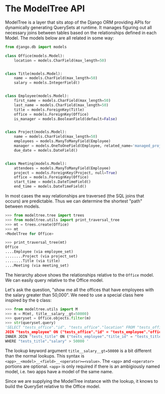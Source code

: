 The ModelTree API
=================

ModelTree is a layer that sits atop of the Django ORM providing APIs for
dynamically generating QuerySets at runtime. It manages figuring out all
necessary joins between tables based on the relationships defined in each
Model. The models below are all related in some way:

```python
from django.db import models

class Office(models.Model):
    location = models.CharField(max_length=50)


class Title(models.Model):
    name = models.CharField(max_length=50)
    salary = models.IntegerField()


class Employee(models.Model):
    first_name = models.CharField(max_length=50)
    last_name = models.CharField(max_length=50)
    title = models.ForeignKey(Title)
    office = models.ForeignKey(Office)
    is_manager = models.BooleanField(default=False)


class Project(models.Model):
    name = models.CharField(max_length=50)
    employees = models.ManyToManyField(Employee)
    manager = models.OneToOneField(Employee, related_name='managed_projects')
    due_date = models.DateField()


class Meeting(models.Model):
    attendees = models.ManyToManyField(Employee)
    project = models.ForeignKey(Project, null=True)
    office = models.ForeignKey(Office)
    start_time = models.DateTimeField()
    end_time = models.DateTimeField()
```

In most cases the way relationships are traversed (the SQL joins that
occurs) are predictable. Thus we can determine the shortest "path" between
models.

```python
>>> from modeltree.tree import trees
>>> from modeltree.utils import print_traversal_tree
>>> mt = trees.create(Office)
>>> mt
<ModelTree for Office>

>>> print_traversal_tree(mt)
Office
....Employee (via employee_set)
........Project (via project_set)
........Title (via title)
....Meeting (via meeting_set)
```

The hierarchy above shows the relationships relative to the ``Office`` model.
We can easily query relative to the Office model.

Let's ask the question, "show me all the offices that have employees with the
salary greater than 50,000". We need to use a special class here inspired by
the ``Q`` class:

```python
>>> from modeltree.utils import M
>>> m = M(mt, title__salary__gt=50000)
>>> queryset = Office.objects.filter(m)
>>> str(queryset.query)
'SELECT "tests_office"."id", "tests_office"."location" FROM "tests_office" INNER
JOIN "tests_employee" ON ("tests_office"."id" = "tests_employee"."office_id")
INNER JOIN "tests_title" ON ("tests_employee"."title_id" = "tests_title"."id")
WHERE "tests_title"."salary" > 50000 '
```

The lookup keyword argument ``title__salary__gt=50000`` is a bit different than
the normal lookups. This syntax is ``<app>__<model>__<field>__<operator>=<value>``.
The ``<app>`` and ``<operator>`` portions are optional. ``<app>`` is only required
if there is an ambigiously named model, i.e. two apps have a model of the same
name.

Since we are supplying the ModelTree instance with the lookup, it knows to
build the QuerySet relative to the Office model.
